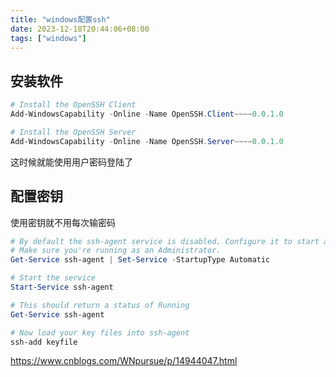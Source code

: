 ```yaml
---
title: "windows配置ssh"
date: 2023-12-18T20:44:06+08:00
tags: ["windows"]
---
```


## 安装软件

```powershell
# Install the OpenSSH Client
Add-WindowsCapability -Online -Name OpenSSH.Client~~~~0.0.1.0

# Install the OpenSSH Server
Add-WindowsCapability -Online -Name OpenSSH.Server~~~~0.0.1.0
```

这时候就能使用用户密码登陆了

## 配置密钥

使用密钥就不用每次输密码

```powershell
# By default the ssh-agent service is disabled. Configure it to start automatically.
# Make sure you're running as an Administrator.
Get-Service ssh-agent | Set-Service -StartupType Automatic

# Start the service
Start-Service ssh-agent

# This should return a status of Running
Get-Service ssh-agent

# Now load your key files into ssh-agent
ssh-add keyfile
```

https://www.cnblogs.com/WNpursue/p/14944047.html